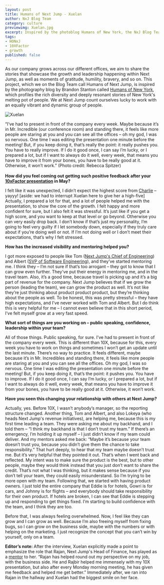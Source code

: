 ```yaml
---
layout: post
title: Humans of Next Jump - Xuelan
author: NxJ Blog Team
category: culture
previewimg: Xuelan.jpg
excerpt: Inspired by the photoblog Humans of New York, the NxJ Blog Team is kicking off a project called Humans of Next Jump, aiming to share the stories that showcase the growth and leadership happening within Next Jump, as well as moments of gratitude, humility, bravery, and so on.  We had a chance to talk to Xuelan, the lead engineer for the Travel product category, about her growth in recent months.
tags:
- HONxJ
- 10XFactor
- growth
published: false
---
```


As our company grows across our different offices, we aim to share the stories that showcase the growth and leadership happening within Next Jump, as well as moments of gratitude, humility, bravery, and so on.  This project, which we on the Blog Team call Humans of Next Jump, is inspired by the photography blog by Brandon Stanton called <a href="http://www.humansofnewyork.com/">Humans of New York</a>, which profiles the rich diversity and deeply resonant stories of New York's melting pot of people.  We at Next Jump count ourselves lucky to work with an equally vibrant and dynamic group of people.

![Xuelan](/images/Xuelan.jpg)

<div class="imgSubtitle">“I’ve had to present in front of the company every week.    Maybe because it’s in Mr. Incredible (our conference room) and standing there, it feels like more people are staring at you and you can see all the offices –  oh my god, I was so nervous.  One time I was editing the presentation one minute before the meeting!  But, if you keep doing it, that’s really the point: it really pushes you.  You have to really improve.  If I do it good once, I can say I’m lucky, or I prepared a lot, but if I want to always do it well, every week, that means you have to improve it from your bones, you have to be really good at it.  Otherwise, it won’t work.”  (Photo credit: Rebecca Spitzer)</div>
<br/>
<b>How did you feel coming out getting such positive feedback after your <a href="https://www.nextjump.com/about/tenxfactor" target="_blank">10xFactor presentation</a> in May?</b>
 
I felt like it was unexpected, I didn’t expect the highest score from <a href="https://twitter.com/charlieykim">Charlie</a> – yayyy!  [aside: we had to interrupt Xuelan here to give her a high-five]  Actually, I prepared a lot for that, and a lot of people helped me with the presentation, to show the core of the growth.  I felt happy and more confident for sure, but I also felt it was stressful.  It’s just like if you get a high score, and you want to keep at that level or go beyond.  Otherwise you can very easily drop back.  I don’t know if that’s just my personality, I’m going to feel very guilty if I let somebody down, especially if they truly care about if you’re doing well or not.  If I’m not doing well or I don’t meet their expectations, that’s why I felt stressed.
 
<b>How has the increased visibility and mentoring helped you?</b>
 
I got more exposed to people like Tom (<a href="https://twitter.com/Thom_Fuller" target="_blank">Next Jump's Chief of Engineering</a>) and Albert (<a href="https://twitter.com/balcells" target="_blank">SVP of Software Engineering</a>), and they’ve started mentoring me.  I think they – I’m not sure if that’s too arrogant – they got to know that I can grow even further.  They’ve put their energy in mentoring me, and in the travel team.  Also, it’s a good time, because travel is picking up and it’s a big part of revenue for the company.  Next Jump believes that if we grow the person (leading the team), we can grow the product as well.  It’s not like they’re just thinking about product product product, but they’re thinking about the people as well.  To be honest, this was pretty stressful – they have high expectations, and I’ve never worked with Tom and Albert.  But I do think this is very helpful for me – I cannot even believe that in this short period, I’ve felt myself grow at a very fast speed.
 
<b>What sort of things are you working on – public speaking, confidence, leadership within your team? </b>
 
All of those things.  Public speaking, for sure.  I’ve had to present in front of the company every week.  This is different than 10X, because for this, every week you have to work on things and sometimes I won’t get an update until the last minute.  There’s no way to practice.  It feels different, maybe because it’s in Mr. Incredibles and standing there, it feels like more people are staring at you and you can see all the offices.  Oh my god, I was so nervous.  One time I was editing the presentation one minute before the meeting!  But, if you keep doing it, that’s the point: it pushes you.  You have to improve.  If I do it good once, I can say I’m lucky, or I prepared a lot, but if I want to always do it well, every week, that means you have to improve it from your bones, you have to be really good at it.  Otherwise, it won’t work.
 
<b>Have you seen this changing your relationship with others at Next Jump?</b>
 
Actually, yes.  Before 10X, I wasn’t anybody’s manager, so the reporting structure changed.  Another thing, Tom and Albert, and also Lokeya (who heads Next Jump's revenue initiatives), are helping me, because this is my first time leading a team.  They were asking me about my backhand, and I told them – “I think my backhand is that I don’t trust my team.”  If there’s an emergency, I’m holding it up myself – I just didn’t know if my team could deliver.  And my mentors asked me back: “Maybe it’s because your team doesn’t trust you, because you didn’t give them the chance to take responsibility.”  That hurt deeply, to hear that my team maybe doesn’t trust me.  But it’s very helpful that they pointed it out.  That’s when I went back and reflected.  My intent was to make sure the product is the best, but to other people, maybe they would think instead that you just don’t want to share the credit.  That’s not what I was thinking, but it makes sense because if you don’t tell your team, they could easily misunderstand.  So I’m trying to be more open with my team.  Following that, we started with having product owners.  I just told the entire company that Eddie is for hotels, Gowri is for cars, and Johnny is for flights – and everybody should take responsibility for their own product.  If hotels are broken, I can see that Eddie is stepping up and responding to get things fixed.  I’m starting to build confidence with the team, and I think they are too.
 
Before that, I was always feeling overwhelmed.  Now, I feel like they can grow and I can grow as well.  Because I’m also freeing myself from fixing bugs, so I can grow on the business side, maybe with the numbers or with helping on the marketing.  I just recognize the concept that you can’t win by yourself, only on a team.
 
<b>Editor’s note: </b>After the interview, Xuelan explicitly made a point to emphasize the role that Rajan, Next Jump's Head of Finance, has played as a <a href="http://www.nextjump.com/about/mentorship" target="_blank">mentor</a> to her.  “Rajan has helped round out my perspective on my job, with the business side.  He and Rajbir helped me immensely with my 10X presentation, but also after every Monday morning meeting, he has given me feedback and helped me get better.”  Immediately after, we ran into Rajan in the hallway and Xuelan had the biggest smile on her face.

